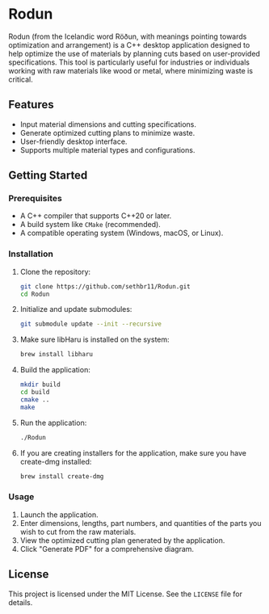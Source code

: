 # Rodun

Rodun (from the Icelandic word Röðun, with meanings pointing towards optimization and arrangement) is a C++ desktop application designed to help optimize the use of materials by planning cuts based on user-provided specifications. This tool is particularly useful for industries or individuals working with raw materials like wood or metal, where minimizing waste is critical.

## Features

- Input material dimensions and cutting specifications.
- Generate optimized cutting plans to minimize waste.
- User-friendly desktop interface.
- Supports multiple material types and configurations.

## Getting Started

### Prerequisites

- A C++ compiler that supports C++20 or later.
- A build system like `CMake` (recommended).
- A compatible operating system (Windows, macOS, or Linux).

### Installation

1. Clone the repository:

   ```bash
   git clone https://github.com/sethbr11/Rodun.git
   cd Rodun
   ```

2. Initialize and update submodules:

   ```bash
   git submodule update --init --recursive
   ```

3. Make sure libHaru is installed on the system:

   ```bash
   brew install libharu
   ```

4. Build the application:

   ```bash
   mkdir build
   cd build
   cmake ..
   make
   ```

5. Run the application:

   ```bash
   ./Rodun
   ```

6. If you are creating installers for the application, make sure you have create-dmg installed:

   ```bash
   brew install create-dmg
   ```

### Usage

1. Launch the application.
2. Enter dimensions, lengths, part numbers, and quantities of the parts you wish to cut from the raw materials.
3. View the optimized cutting plan generated by the application.
4. Click "Generate PDF" for a comprehensive diagram.

## License

This project is licensed under the MIT License. See the `LICENSE` file for details.
